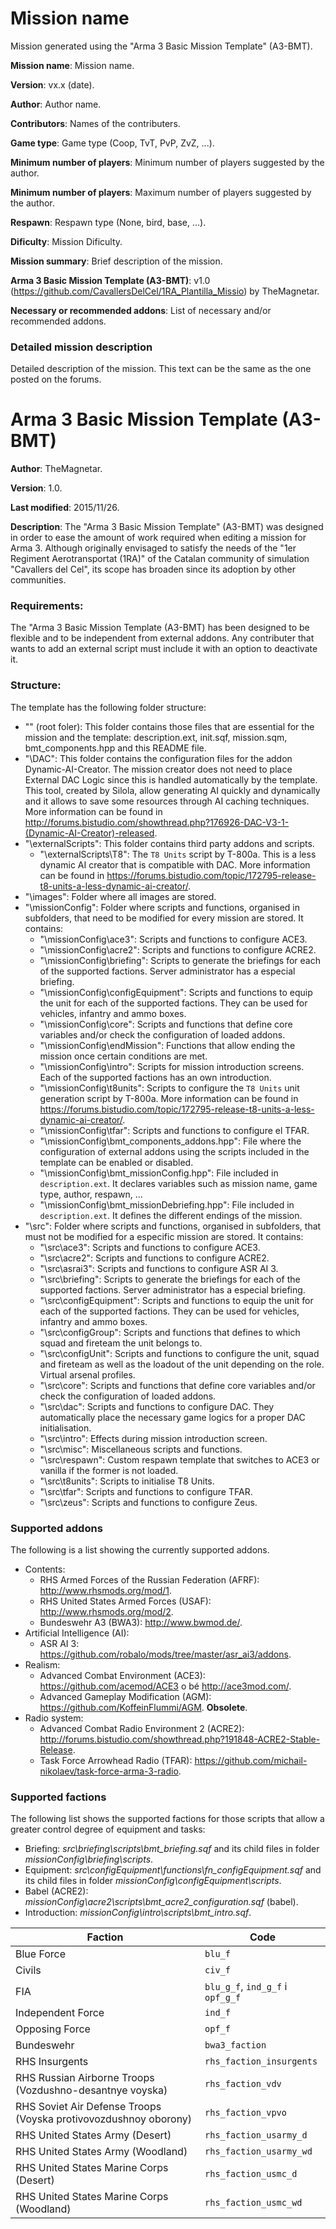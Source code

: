# Mission name

<Banner URL>

Mission generated using the "Arma 3 Basic Mission Template" (A3-BMT).

**Mission name**: Mission name.

**Version**: vx.x (date).

**Author**: Author name.

**Contributors**: Names of the contributers.

**Game type**: Game type (Coop, TvT, PvP, ZvZ, ...).

**Minimum number of players**: Minimum number of players suggested by the author.

**Minimum number of players**: Maximum number of players suggested by the author.

**Respawn**: Respawn type (None, bird, base, ...).

**Dificulty**: Mission Dificulty.

**Mission summary**: Brief description of the mission.

**Arma 3 Basic Mission Template (A3-BMT)**: v1.0 (https://github.com/CavallersDelCel/1RA_Plantilla_Missio) by TheMagnetar.

**Necessary or recommended addons**: List of necessary and/or recommended addons.

### Detailed mission description

Detailed description of the mission. This text can be the same as the one posted on the forums.

# Arma 3 Basic Mission Template (A3-BMT)

**Author**: TheMagnetar.

**Version**: 1.0.

**Last modified**: 2015/11/26.

**Description**: The "Arma 3 Basic Mission Template" (A3-BMT) was designed in order to ease the amount of work
required when editing a mission for Arma 3. Although originally envisaged to satisfy the needs of the "1er Regiment Aerotransportat (1RA)" of the Catalan community of simulation "Cavallers del Cel", its scope has broaden since its
adoption by other communities.

### Requirements:

The "Arma 3 Basic Mission Template (A3-BMT) has been designed to be flexible and to be independent from external addons.
Any contributer that wants to add an external script must include it with an option to deactivate it.

### Structure:

The template has the following folder structure:

* "\" (root foler): This folder contains those files that are essential for the mission and the template: description.ext, init.sqf, mission.sqm, bmt_components.hpp and this README file.
* "\DAC": This folder contains the configuration files for the addon Dynamic-AI-Creator. The mission creator does not need to place External DAC Logic since this is handled automatically by the template. This tool, created by Silola, allow generating AI quickly and dynamically and it allows to save some resources through AI caching techniques. More information can be found in http://forums.bistudio.com/showthread.php?176926-DAC-V3-1-(Dynamic-AI-Creator)-released.
* "\externalScripts": This folder contains third party addons and scripts.
  * "\externalScripts\T8": The `T8 Units` script by T-800a. This is a less dynamic AI creator that is compatible with DAC. More information can be found in https://forums.bistudio.com/topic/172795-release-t8-units-a-less-dynamic-ai-creator/.
* "\images": Folder where all images are stored.
* "\missionConfig": Folder where scripts and functions, organised in subfolders, that need to be modified for every mission are stored. It contains:
  * "\missionConfig\ace3": Scripts and functions to configure ACE3.
  * "\missionConfig\acre2": Scripts and functions to configure ACRE2.
  * "\missionConfig\briefing": Scripts to generate the briefings for each of the supported factions. Server administrator has a especial briefing.
  * "\missionConfig\configEquipment": Scripts and functions to equip the unit for each of the supported factions. They can be used for vehicles, infantry and ammo boxes.
  * "\missionConfig\core": Scripts and functions that define core variables and/or check the configuration of loaded addons.
  * "\missionConfig\endMission": Functions that allow ending the mission once certain conditions are met.
  * "\missionConfig\intro": Scripts for mission introduction screens. Each of the supported factions has an own introduction.
  * "\missionConfig\t8units": Scripts to configure the `T8 Units` unit generation script by T-800a. More information can be found in https://forums.bistudio.com/topic/172795-release-t8-units-a-less-dynamic-ai-creator/.
  * "\missionConfig\tfar": Scripts and functions to configure el TFAR.  
  * "\missionConfig\bmt_components_addons.hpp": File where the configuration of external addons using the scripts included in the template can be enabled or disabled.
  * "\missionConfig\bmt_missionConfig.hpp": File included in `description.ext`. It declares variables such as mission name, game type, author, respawn, ...
  * "\missionConfig\bmt_missionDebriefing.hpp": File included in `description.ext`. It defines the different endings of the mission.
* "\src": Folder where scripts and functions, organised in subfolders, that must not be modified for a especific mission are stored. It contains:
  * "\src\ace3": Scripts and functions to configure ACE3.
  * "\src\acre2": Scripts and functions to configure ACRE2.
  * "\src\asrai3": Scripts and functions to configure ASR AI 3.
  * "\src\briefing": Scripts to generate the briefings for each of the supported factions. Server administrator has a especial briefing.
  * "\src\configEquipment": Scripts and functions to equip the unit for each of the supported factions. They can be used for vehicles, infantry and ammo boxes.
  * "\src\configGroup": Scripts and functions that defines to which squad and fireteam the unit belongs to.
  * "\src\configUnit": Scripts and functions to configure the unit, squad and fireteam as well as the loadout of the unit depending on the role. Virtual arsenal profiles.
  * "\src\core": Scripts and functions that define core variables and/or check the configuration of loaded addons.
  * "\src\dac": Scripts and functions to configure DAC. They automatically place the necessary game logics for a proper DAC initialisation.
  * "\src\intro": Effects during mission introduction screen.
  * "\src\misc": Miscellaneous scripts and functions.
  * "\src\respawn": Custom respawn template that switches to ACE3 or vanilla if the former is not loaded.
  * "\src\t8units": Scripts to initialise T8 Units.
  * "\src\tfar": Scripts and functions to configure TFAR.
  * "\src\zeus": Scripts and functions to configure Zeus.

### Supported addons

The following is a list showing the currently supported addons.

* Contents:
  * RHS Armed Forces of the Russian Federation (AFRF): http://www.rhsmods.org/mod/1.
  * RHS United States Armed Forces (USAF): http://www.rhsmods.org/mod/2.
  * Bundeswehr A3 (BWA3): http://www.bwmod.de/.
* Artificial Intelligence (AI):
  * ASR AI 3: https://github.com/robalo/mods/tree/master/asr_ai3/addons.
* Realism:
  * Advanced Combat Environment (ACE3): https://github.com/acemod/ACE3 o bé http://ace3mod.com/.
  * Advanced Gameplay Modification (AGM): https://github.com/KoffeinFlummi/AGM. **Obsolete**.
* Radio system:
  * Advanced Combat Radio Environment 2 (ACRE2): http://forums.bistudio.com/showthread.php?191848-ACRE2-Stable-Release.
  * Task Force Arrowhead Radio (TFAR): https://github.com/michail-nikolaev/task-force-arma-3-radio.

### Supported factions

The following list shows the supported factions for those scripts that allow a greater control degree of
equipment and tasks:

* Briefing: *src\briefing\scripts\bmt_briefing.sqf* and its child files in folder *missionConfig\briefing\scripts*.
* Equipment: *src\configEquipment\functions\fn_configEquipment.sqf* and its child files in folder *missionConfig\configEquipment\scripts*.
* Babel (ACRE2): *missionConfig\acre2\scripts\bmt_acre2_configuration.sqf* (babel).
* Introduction: *missionConfig\intro\scripts\bmt_intro.sqf*.

| **Faction**        | **Code**          |
| ------------- | ------------- |
| Blue Force                                                       | `blu_f`                          |
| Civils                                                           | `civ_f`                          |
| FIA                                                              | `blu_g_f`, `ind_g_f` i `opf_g_f` |
| Independent Force                                                | `ind_f`                          |
| Opposing Force                                                   | `opf_f`                          |
| Bundeswehr                                                       | `bwa3_faction`                   |
| RHS Insurgents                                                   | `rhs_faction_insurgents`         |
| RHS Russian Airborne Troops (Vozdushno-desantnye voyska)         | `rhs_faction_vdv`                |
| RHS Soviet Air Defense Troops (Voyska protivovozdushnoy oborony) | `rhs_faction_vpvo`               |
| RHS United States Army (Desert)                                  | `rhs_faction_usarmy_d`           |
| RHS United States Army (Woodland)                                | `rhs_faction_usarmy_wd`          |
| RHS United States Marine Corps (Desert)                          | `rhs_faction_usmc_d`             |
| RHS United States Marine Corps (Woodland)                        | `rhs_faction_usmc_wd`            |
